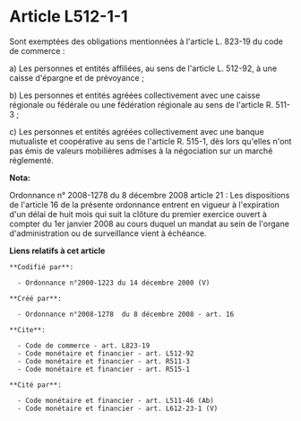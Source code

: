 # Article L512-1-1

Sont exemptées des obligations mentionnées à l'article L. 823-19 du code de commerce : 

a) Les personnes et entités affiliées, au sens de l'article L. 512-92, à une caisse d'épargne et de prévoyance ; 

b) Les personnes et entités agréées collectivement avec une caisse régionale ou fédérale ou une fédération régionale au sens
de l'article R. 511-3 ; 

c) Les personnes et entités agréées collectivement avec une banque mutualiste et coopérative au sens de l'article R. 515-1,
dès lors qu'elles n'ont pas émis de valeurs mobilières admises à la négociation sur un marché réglementé.

**Nota:**

Ordonnance n° 2008-1278 du 8 décembre 2008 article 21 : Les dispositions de l'article 16 de la présente ordonnance entrent en
vigueur à l'expiration d'un délai de huit mois qui suit la clôture du premier exercice ouvert à compter du 1er janvier 2008
au cours duquel un mandat au sein de l'organe d'administration ou de surveillance vient à échéance.

**Liens relatifs à cet article**

	**Codifié par**:

	  - Ordonnance n°2000-1223 du 14 décembre 2000 (V)

	**Créé par**:

	  - Ordonnance n°2008-1278  du 8 décembre 2008 - art. 16

	**Cite**:

	  - Code de commerce - art. L823-19
	  - Code monétaire et financier - art. L512-92
	  - Code monétaire et financier - art. R511-3
	  - Code monétaire et financier - art. R515-1

	**Cité par**:

	  - Code monétaire et financier - art. L511-46 (Ab)
	  - Code monétaire et financier - art. L612-23-1 (V)
